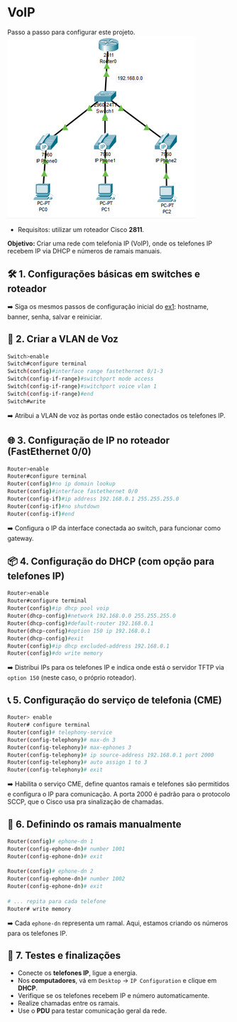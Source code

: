 # VoIP
Passo a passo para configurar este projeto.  
![img](image.png)

* Requisitos: utilizar um roteador Cisco **2811**.

**Objetivo:** Criar uma rede com telefonia IP (VoIP), onde os telefones IP recebem IP via DHCP e números de ramais manuais.

## 🛠️ 1. Configurações básicas em switches e roteador

➡️ Siga os mesmos passos de configuração inicial do [ex1](../ex1-DHCP-DNS/passo-a-passo.md/): hostname, banner, senha, salvar e reiniciar.

## 🔧 2. Criar a VLAN de Voz

```bash
Switch>enable
Switch#configure terminal
Switch(config)#interface range fastethernet 0/1-3
Switch(config-if-range)#switchport mode access
Switch(config-if-range)#switchport voice vlan 1
Switch(config-if-range)#end
Switch#write
```
➡️ Atribui a VLAN de voz às portas onde estão conectados os telefones IP.

## 🌐 3. Configuração de IP no roteador (FastEthernet 0/0)

```bash
Router>enable
Router#configure terminal
Router(config)#no ip domain lookup
Router(config)#interface fastethernet 0/0
Router(config-if)#ip address 192.168.0.1 255.255.255.0
Router(config-if)#no shutdown
Router(config-if)#end
```
➡️ Configura o IP da interface conectada ao switch, para funcionar como gateway.

## 📦 4. Configuração do DHCP (com opção para telefones IP)

```bash
Router>enable
Router#configure terminal
Router(config)#ip dhcp pool voip
Router(dhcp-config)#network 192.168.0.0 255.255.255.0
Router(dhcp-config)#default-router 192.168.0.1
Router(dhcp-config)#option 150 ip 192.168.0.1
Router(dhcp-config)#exit
Router(config)#ip dhcp excluded-address 192.168.0.1
Router(config)#do write memory
```
➡️ Distribui IPs para os telefones IP e indica onde está o servidor TFTP via `option 150` (neste caso, o próprio roteador).

## 📞 5. Configuração do serviço de telefonia (CME)

```bash
Router> enable
Router# configure terminal
Router(config)# telephony-service
Router(config-telephony)# max-dn 3
Router(config-telephony)# max-ephones 3
Router(config-telephony)# ip source-address 192.168.0.1 port 2000
Router(config-telephony)# auto assign 1 to 3
Router(config-telephony)# exit
```
➡️ Habilita o serviço CME, define quantos ramais e telefones são permitidos e configura o IP para comunicação. A porta 2000 é padrão para o protocolo SCCP, que o Cisco usa pra sinalização de chamadas.

## 🔢 6. Definindo os ramais manualmente

```bash
Router(config)# ephone-dn 1
Router(config-ephone-dn)# number 1001
Router(config-ephone-dn)# exit

Router(config)# ephone-dn 2
Router(config-ephone-dn)# number 1002
Router(config-ephone-dn)# exit

# ... repita para cada telefone
Router# write memory
```
➡️ Cada `ephone-dn` representa um ramal. Aqui, estamos criando os números para os telefones IP.

## 🧪 7. Testes e finalizações

* Conecte os **telefones IP**, ligue a energia.
* Nos **computadores**, vá em `Desktop` → `IP Configuration` e clique em **DHCP**.
* Verifique se os telefones recebem IP e número automaticamente.
* Realize chamadas entre os ramais.
* Use o **PDU** para testar comunicação geral da rede.